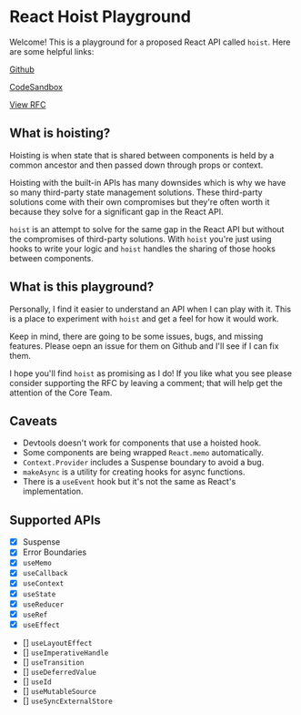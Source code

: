 # React Hoist Playground

Welcome! This is a playground for a proposed React API called `hoist`. Here are some helpful links:

[Github](https://github.com/rcharmeyer/react-hoist-playground/)

[CodeSandbox](https://codesandbox.io/p/github/rcharmeyer/react-hoist-playground/main)

[View RFC](https://github.com/reactjs/rfcs/pull/241)

## What is hoisting?

Hoisting is when state that is shared between components is held by a common ancestor and then passed down through props or context.

Hoisting with the built-in APIs has many downsides which is why we have so many third-party state management solutions. These third-party solutions come with their own compromises but they're often worth it because they solve for a significant gap in the React API.

`hoist` is an attempt to solve for the same gap in the React API but without the compromises of third-party solutions. With `hoist` you're just using hooks to write your logic and `hoist` handles the sharing of those hooks between components.

## What is this playground?

Personally, I find it easier to understand an API when I can play with it. This is a place to experiment with `hoist` and get a feel for how it would work.

Keep in mind, there are going to be some issues, bugs, and missing features. Please oepn an issue for them on Github and I'll see if I can fix them.

I hope you'll find `hoist` as promising as I do! If you like what you see please consider supporting the RFC by leaving a comment; that will help get the attention of the Core Team.

## Caveats

- Devtools doesn't work for components that use a hoisted hook.
- Some components are being wrapped `React.memo` automatically.
- `Context.Provider` includes a Suspense boundary to avoid a bug.
- `makeAsync` is a utility for creating hooks for async functions.
- There is a `useEvent` hook but it's not the same as React's implementation.

## Supported APIs

- [x] Suspense
- [x] Error Boundaries
- [x] `useMemo`
- [x] `useCallback`
- [x] `useContext`
- [x] `useState`
- [x] `useReducer`
- [x] `useRef`
- [x] `useEffect`
- [] `useLayoutEffect`
- [] `useImperativeHandle`
- [] `useTransition`
- [] `useDeferredValue`
- [] `useId`
- [] `useMutableSource`
- [] `useSyncExternalStore`
